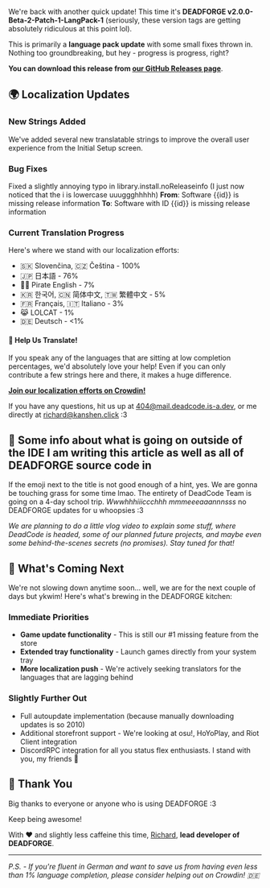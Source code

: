 We're back with another quick update! This time it's **DEADFORGE v2.0.0-Beta-2-Patch-1-LangPack-1** (seriously, these version tags are getting absolutely ridiculous at this point lol).

This is primarily a **language pack update** with some small fixes thrown in. Nothing too groundbreaking, but hey - progress is progress, right?

**You can download this release from [our GitHub Releases page](https://github.com/DeadCodeGames/DeadForge/releases/tag/v2.0.0-Beta-2-Patch-1-LangPack-1)**.

## 🌍 Localization Updates

### New Strings Added

We've added several new translatable strings to improve the overall user experience from the Initial Setup screen.

### Bug Fixes

Fixed a slightly annoying typo in library.install.noReleaseinfo (I just now noticed that the i is lowercase uuuggghhhhh)
**From**: Software {{id}} is missing release information
**To**: Software with ID {{id}} is missing release information

### Current Translation Progress

Here's where we stand with our localization efforts:

- 🇸🇰 Slovenčina, 🇨🇿 Čeština - 100%
- 🇯🇵 日本語 - 76%
- 🏴‍☠️ Pirate English - 7%
- 🇰🇷 한국어, 🇨🇳 简体中文, 🇹🇼 繁體中文 - 5%
- 🇫🇷 Français, 🇮🇹 Italiano - 3%
- 😹 LOLCAT - 1%
- 🇩🇪 Deutsch - <1%

#### 🤝 Help Us Translate!

If you speak any of the languages that are sitting at low completion percentages, we'd absolutely love your help! Even if you can only contribute a few strings here and there, it makes a huge difference.

**[Join our localization efforts on Crowdin!](https://crowdin.com/project/deadforge)**

If you have any questions, hit us up at [404@mail.deadcode.is-a.dev](mailto:404@mail.deadcode.is-a.dev), or me directly at [richard@kanshen.click](mailto:richard@kanshen.click) :3

## 🌱 Some info about what is going on outside of the IDE I am writing this article as well as all of DEADFORGE source code in

If the emoji next to the title is not good enough of a hint, yes. We are gonna be touching grass for some time lmao. The entirety of DeadCode Team is going on a 4-day school trip. _Wwwhhhiiiccchhh mmmeeeaaannnsss_ no DEADFORGE updates for u whoopsies :3

_We are planning to do a little vlog video to explain some stuff, where DeadCode is headed, some of our planned future projects, and maybe even some behind-the-scenes secrets (no promises). Stay tuned for that!_

## 🚀 What's Coming Next

We're not slowing down anytime soon... well, we are for the next couple of days but ykwim! Here's what's brewing in the DEADFORGE kitchen:

### Immediate Priorities

- **Game update functionality** - This is still our #1 missing feature from the store
- **Extended tray functionality** - Launch games directly from your system tray
- **More localization push** - We're actively seeking translators for the languages that are lagging behind

### Slightly Further Out

- Full autoupdate implementation (because manually downloading updates is so 2010)
- Additional storefront support - We're looking at osu!, HoYoPlay, and Riot Client integration
- DiscordRPC integration for all you status flex enthusiasts. I stand with you, my friends 🙏

## 🙏 Thank You

Big thanks to everyone or anyone who is using DEADFORGE :3

Keep being awesome!

With ❤️ and slightly less caffeine this time,
[Richard](https://github.com/RichardKanshen), **lead developer of DEADFORGE**.

---

_P.S. - If you're fluent in German and want to save us from having even less than 1% language completion, please consider helping out on Crowdin! 🇩🇪_